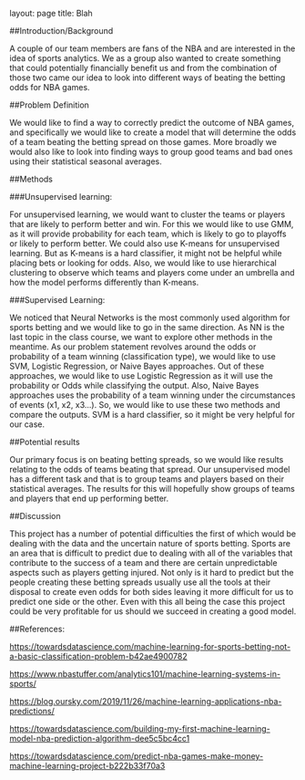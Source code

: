 layout: page
title: Blah

##Introduction/Background

A couple of our team members are fans of the NBA and are interested in the idea of sports analytics. We as a group also wanted to create something that could potentially financially benefit us and from the combination of those two came our idea to look into different ways of beating the betting odds for NBA games.

##Problem Definition

We would like to find a way to correctly predict the outcome of NBA games, and specifically we would like to create a model that will determine the odds of a team beating the betting spread on those games. More broadly we would also like to look into finding ways to group good teams and bad ones using their statistical seasonal averages.

##Methods

###Unsupervised learning:

For unsupervised learning, we would want to cluster the teams or players that are likely to perform better and win. For this we would like to use GMM, as it will provide probability for each team, which is likely to go to playoffs or likely to perform better. We could also use K-means for unsupervised learning. But as K-means is a hard classifier, it might not be helpful while placing bets or looking for odds. Also, we would like to use hierarchical clustering to observe which teams and players come under an umbrella and how the model performs differently than K-means.

###Supervised Learning:

We noticed that Neural Networks is the most commonly used algorithm for sports betting and we would like to go in the same direction. As NN is the last topic in the class course, we want to explore other methods in the meantime. As our problem statement revolves around the odds or probability of a team winning (classification type), we would like to use SVM, Logistic Regression, or Naive Bayes approaches. Out of these approaches, we would like to use Logistic Regression as it will use the probability or Odds while classifying the output. Also, Naive Bayes approaches uses the probability of a team winning under the circumstances of events (x1, x2, x3...). So, we would like to use these two methods and compare the outputs. SVM is a hard classifier, so it might be very helpful for our case.

##Potential results

Our primary focus is on beating betting spreads, so we would like results relating to the odds of teams beating that spread. Our unsupervised model has a different task and that is to group teams and players based on their statistical averages. The results for this will hopefully show groups of teams and players that end up performing better.

##Discussion

This project has a number of potential difficulties the first of which would be dealing with the data and the uncertain nature of sports betting. Sports are an area that is difficult to predict due to dealing with all of the variables that contribute to the success of a team and there are certain unpredictable aspects such as players getting injured. Not only is it hard to predict but the people creating these betting spreads usually use all the tools at their disposal to create even odds for both sides leaving it more difficult for us to predict one side or the other. Even with this all being the case this project could be very profitable for us should we succeed in creating a good model. 



##References:

https://towardsdatascience.com/machine-learning-for-sports-betting-not-a-basic-classification-problem-b42ae4900782

https://www.nbastuffer.com/analytics101/machine-learning-systems-in-sports/

https://blog.oursky.com/2019/11/26/machine-learning-applications-nba-predictions/

https://towardsdatascience.com/building-my-first-machine-learning-model-nba-prediction-algorithm-dee5c5bc4cc1

https://towardsdatascience.com/predict-nba-games-make-money-machine-learning-project-b222b33f70a3
